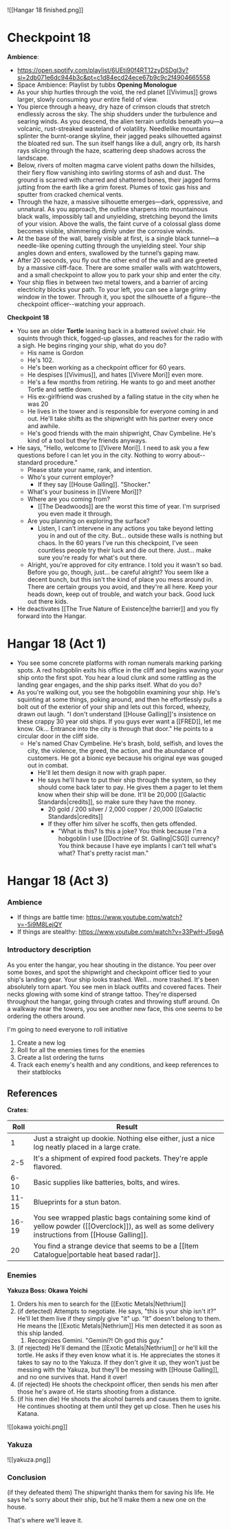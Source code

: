 ![[Hangar 18 finished.png]]
# Checkpoint 18
**Ambience**:
- https://open.spotify.com/playlist/6UEti90f4RT12zyDSDgl3v?si=2db071e6dc944b3c&pt=c1d84ecd24ece67b9c9c2f4904665558
- Space Ambience: Playlist by tubbs
**Opening Monologue**
- As your ship hurtles through the void, the red planet [[Vivimus]] grows larger, slowly consuming your entire field of view. 
- You pierce through a heavy, dry haze of crimson clouds that stretch endlessly across the sky. The ship shudders under the turbulence and searing winds. As you descend, the alien terrain unfolds beneath you—a volcanic, rust-streaked wasteland of volatility. Needlelike mountains splinter the burnt-orange skyline, their jagged peaks silhouetted against the bloated red sun. The sun itself hangs like a dull, angry orb, its harsh rays slicing through the haze, scattering deep shadows across the landscape.
- Below, rivers of molten magma carve violent paths down the hillsides, their fiery flow vanishing into swirling storms of ash and dust. The ground is scarred with charred and shattered bones, their jagged forms jutting from the earth like a grim forest. Plumes of toxic gas hiss and sputter from cracked chemical vents.
- Through the haze, a massive silhouette emerges—dark, oppressive, and unnatural. As you approach, the outline sharpens into mountainous black walls, impossibly tall and unyielding, stretching beyond the limits of your vision. Above the walls, the faint curve of a colossal glass dome becomes visible, shimmering dimly under the corrosive winds.
- At the base of the wall, barely visible at first, is a single black tunnel—a needle-like opening cutting through the unyielding steel. Your ship angles down and enters, swallowed by the tunnel’s gaping maw. 
- After 20 seconds, you fly out the other end of the wall and are greeted by a massive cliff-face. There are some smaller walls with watchtowers, and a small checkpoint to allow you to park your ship and enter the city.
- Your ship flies in between two metal towers, and a barrier of arcing electricity blocks your path. To your left, you can see a large grimy window in the tower. Through it, you spot the silhouette of a figure--the checkpoint officer--watching your approach.


**Checkpoint 18**
- You see an older **Tortle** leaning back in a battered swivel chair. He squints through thick, fogged-up glasses, and reaches for the radio with a sigh. He begins ringing your ship, what do you do?
	- His name is Gordon
	- He's 102.
	- He's been working as a checkpoint officer for 60 years.
	- He despises [[Vivimus]], and hates [[Vivere Mori]] even more.
	- He's a few months from retiring. He wants to go and meet another Tortle and settle down. 
	- His ex-girlfriend was crushed by a falling statue in the city when he was 20
	- He lives in the tower and is responsible for everyone coming in and out. He'll take shifts as the shipwright with his partner every once and awhile.
	- He's good friends with the main shipwright, Chav Cymbeline. He's kind of a tool but they're friends anyways.
- He says, "Hello, welcome to [[Vivere Mori]]. I need to ask you a few questions before I can let you in the city. Nothing to worry about--standard procedure."
	- Please state your name, rank, and intention.
	- Who's your current employer? 
		- If they say [[House Galling]]. "Shocker."
	- What's your business in [[Vivere Mori]]?
	- Where are you coming from?
		- [[The Deadwoods]] are the worst this time of year. I'm surprised you even made it through.
	- Are you planning on exploring the surface?
		- Listen, I can't intervene in any actions you take beyond letting you in and out of the city. But... outside these walls is nothing but chaos. In the 60 years I've run this checkpoint, I've seen countless people try their luck and die out there. Just... make sure you're ready for what's out there.
	- Alright, you're approved for city entrance. I told you it wasn't so bad. Before you go, though, just... be careful alright? You seem like a decent bunch, but this isn't the kind of place you mess around in. There are certain groups you avoid, and they're all here. Keep your heads down, keep out of trouble, and watch your back. Good luck out there kids.  
- He deactivates [[The True Nature of Existence|the barrier]] and you fly forward into the Hangar. 
# Hangar 18 (Act 1)
- You see some concrete platforms with roman numerals marking parking spots. A red hobgoblin exits his office in the cliff and begins waving your ship onto the first spot. You hear a loud clunk and some rattling as the landing gear engages, and the ship parks itself. What do you do?
- As you're walking out, you see the hobgoblin examining your ship. He's squinting at some things, poking around, and then he effortlessly pulls a bolt out of the exterior of your ship and lets out this forced, wheezy, drawn out laugh. "I don't understand [[House Galling]]'s insistence on these crappy 30 year old ships. If you guys ever want a [[FRED]], let me know. Ok... Entrance into the city is through that door." He points to a circular door in the cliff side. 
	- He's named Chav Cymbeline. He's brash, bold, selfish, and loves the city, the violence, the greed, the action, and the abundance of customers. He got a bionic eye because his original eye was gouged out in combat. 
		- He'll let them design it now with graph paper. 
		- He says he'll have to put their ship through the system, so they should come back later to pay. He gives them a pager to let them know when their ship will be done. It'll be 20,000 [[Galactic Standards|credits]], so make sure they have the money.
			- 20 gold / 200 silver / 2,000 copper / 20,000 [[Galactic Standards|credits]]
			- If they offer him silver he scoffs, then gets offended. 
				- "What is this? Is this a joke? You think because I'm a hobgoblin I use [[Doctrine of St. Galling|CSG]] currency? You think because I have eye implants I can't tell what's what? That's pretty racist man."

# Hangar 18 (Act 3)
### Ambience
- If things are battle time: https://www.youtube.com/watch?v=-5i9M8LejQY
- If things are stealthy: https://www.youtube.com/watch?v=33PwH-J5pgA

### Introductory description
As you enter the hangar, you hear shouting in the distance. You peer over some boxes, and spot the shipwright and checkpoint officer tied to your ship's landing gear. Your ship looks trashed. Well... more trashed. It's been absolutely torn apart.
You see men in black outfits and covered faces. Their necks glowing with some kind of strange tattoo. They're dispersed throughout the hangar, going through crates and throwing stuff around. On a walkway near the towers, you see another new face, this one seems to be ordering the others around. 

I'm going to need everyone to roll initiative
1. Create a new log
2. Roll for all the enemies times for the enemies
3. Create a list ordering the turns
4. Track each enemy's health and any conditions, and keep references to their statblocks


## References
**Crates**:

| Roll  | Result                                                                                                                                            |
| ----- | ------------------------------------------------------------------------------------------------------------------------------------------------- |
| 1     | Just a straight up dookie. Nothing else either, just a nice log neatly placed in a large crate.                                                   |
| 2-5   | It's a shipment of expired food packets. They're apple flavored.                                                                                  |
| 6-10  | Basic supplies like batteries, bolts, and wires.                                                                                                  |
| 11-15 | Blueprints for a stun baton.                                                                                                                      |
| 16-19 | You see wrapped plastic bags containing some kind of yellow powder ([[Overclock]]), as well as some delivery instructions from [[House Galling]]. |
| 20    | You find a strange device that seems to be a [[Item Catalogue\|portable heat based radar]].                                                       |


### Enemies
**Yakuza Boss: Okawa Yoichi**
1. Orders his men to search for the [[Exotic Metals|Nethrium]]
2. (if detected) Attempts to negotiate. He says, "this is your ship isn't it?" He'll let them live if they simply give "it" up. "It" doesn't belong to them. He means the [[Exotic Metals|Nethrium]] His men detected it as soon as this ship landed. 
	1. Recognizes Gemini. "Gemini?! Oh god this guy."
3. (if rejected) He'll demand the [[Exotic Metals|Nethrium]] or he'll kill the tortle. He asks if they even know what it is. He appreciates the stones it takes to say no to the Yakuza. If they don't give it up, they won't just be messing with the Yakuza, but they'll be messing with [[House Galling]], and no one survives that. Hand it over!
4. (if rejected) He shoots the checkpoint officer, then sends his men after those he's aware of. He starts shooting from a distance. 
5. (if his men die) He shoots the alcohol barrels and causes them to ignite. He continues shooting at them until they get up close. Then he uses his Katana. 

![[okawa yoichi.png]]

### Yakuza
![[yakuza.png]]

### Conclusion
(if they defeated them)
The shipwright thanks them for saving his life. He says he's sorry about their ship, but he'll make them a new one on the house. 

That's where we'll leave it. 